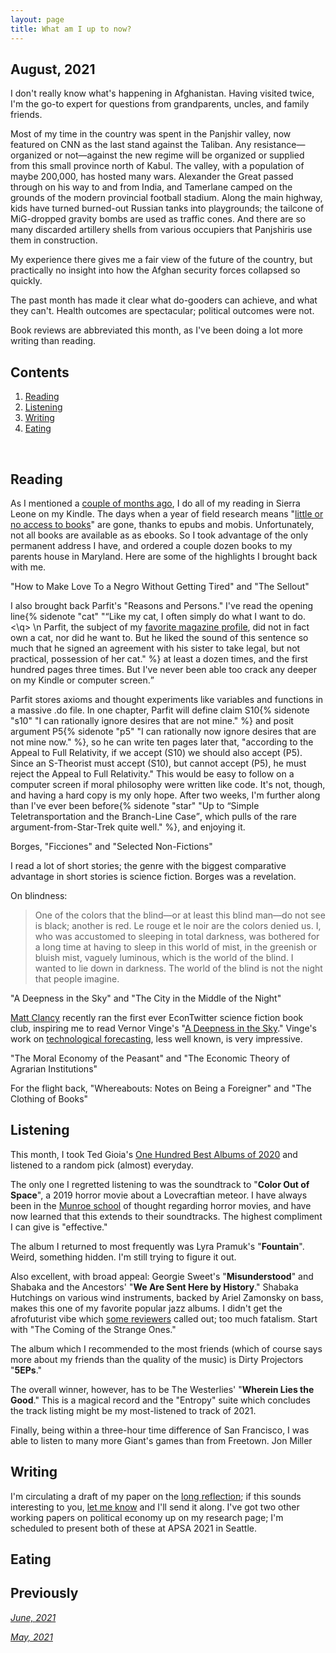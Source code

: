 ```yaml
---
layout: page
title: What am I up to now?
---
```



## August, 2021

I don't really know what's happening in Afghanistan. Having visited twice, I'm the go-to expert for questions from grandparents, uncles, and family friends.  

Most of my time in the country was spent in the Panjshir valley, now featured on CNN as the last stand against the Taliban. Any resistance—organized or not—against the new regime will be organized or supplied from this small province north of Kabul. The valley, with a population of maybe 200,000, has hosted many wars. Alexander the Great passed through on his way to and from India, and Tamerlane camped on the grounds of the modern provincial football stadium. Along the main highway, kids have turned burned-out Russian tanks into playgrounds; the tailcone of MiG-dropped gravity bombs are used as traffic cones. And there are so many discarded artillery shells from various occupiers that Panjshiris use them in construction. 

My experience there gives me a fair view of the future of the country, but practically no insight into how the Afghan security forces collapsed so quickly. 

The past month has made it clear what do-gooders can achieve, and what they can't. Health outcomes are spectacular; political outcomes were not. 

Book reviews are abbreviated this month, as I've been doing a lot more writing than reading.

## Contents
1. [Reading](#books)
2. [Listening](#music)
3. [Writing](#writing)
4. [Eating](#food)

  <br>


## Reading <a name="books"></a>

As I mentioned a [couple of months ago](https://jablevine.com/older/june_2021), I do all of my reading in Sierra Leone on my Kindle. The days when a year of field research means "[little or no access to books](https://marginalrevolution.com/marginalrevolution/2008/07/which-books-to.html)"  are gone, thanks to epubs and mobis. Unfortunately, not all books are available as as ebooks. So I took advantage of the only permanent address I have, and ordered a couple dozen books to my parents house in Maryland. Here are some of the highlights I brought back with me. 

"How to Make Love To a Negro Without Getting Tired" and "The Sellout"

I also brought back Parfit's "Reasons and Persons." I've read the opening line{% sidenote "cat" "<q>Like my cat, I often simply do what I want to do.<\q> \n Parfit, the subject of my [favorite magazine profile](https://www.newyorker.com/magazine/2011/09/05/how-to-be-good), did not in fact own a cat, nor did he want to. But he liked the sound of this sentence so much that he signed an agreement with his sister to take legal, but not practical, possession of her cat." %} at least a dozen times, and the first hundred pages three times. But I've never been able too crack any deeper on my Kindle or computer screen. 

Parfit stores axioms and thought experiments like variables and functions  in a massive .do file. In one chapter, Parfit will define claim S10{% sidenote "s10" "I can rationally ignore desires that are not mine." %} and posit argument P5{% sidenote "p5" "I can rationally now ignore desires that are not mine now." %}, so he can write ten pages later that, "according to the Appeal to Full Relativity, if we accept (S10) we should also accept (P5). Since an S-Theorist must accept (S10), but cannot accept (P5), he must reject the Appeal to Full Relativity." This would be easy to follow on a computer screen if moral philosophy were written like code. It's not, though, and having a hard copy is my only hope. After two weeks, I'm further along than I've ever been before{% sidenote "star" "Up to <q>Simple Teletransportation and the Branch-Line Case</q>, which pulls of the rare argument-from-Star-Trek quite well." %}, and enjoying it.  

Borges, "Ficciones" and "Selected Non-Fictions"

I read a lot of short stories; the genre with the biggest comparative advantage in short stories is science fiction. Borges was a revelation. 

On blindness: 
> One of the colors that the blind—or at least this blind man—do not see is black; another is red. Le rouge et le noir are the colors denied us. I, who was accustomed to sleeping in total darkness, was bothered for a long time at having to sleep in this world of mist, in the greenish or bluish mist, vaguely luminous, which is the world of the blind. I wanted to lie down in darkness. The world of the blind is not the night that people imagine.



"A Deepness in the Sky" and "The City in the Middle of the Night"

[Matt Clancy](https://mattsclancy.substack.com/) recently ran the first ever EconTwitter science fiction book club, inspiring me to read Vernor Vinge's "[A Deepness in the Sky](https://smile.amazon.com/Deepness-Sky-Zones-Thought-Book-ebook/dp/B002H8ORKM)." Vinge's work on [technological forecasting](https://arbital.com/p/Vingean_uncertainty/), less well known, is very impressive. 

"The Moral Economy of the Peasant" and "The Economic Theory of Agrarian Institutions"

For the flight back, "Whereabouts: Notes on Being a Foreigner" and "The Clothing of Books" 

## Listening <a name="music"></a>

This month, I took Ted Gioia's [One Hundred Best Albums of 2020](http://tedgioia.com/bestalbumsof2020.html) and listened to a random pick (almost) everyday. 

The only one I regretted listening to was the soundtrack to "**Color Out of Space**", a 2019 horror movie about a Lovecraftian meteor. I have always been in the [Munroe school](https://xkcd.com/2056/) of thought regarding horror movies, and have now learned that this extends to their soundtracks. The highest compliment I can give is "effective."

The album I returned to most frequently was Lyra Pramuk's "**Fountain**". Weird, something hidden. I'm still trying to figure it out.

Also excellent, with broad appeal: Georgie Sweet's "**Misunderstood**" and Shabaka and the Ancestors' "**We Are Sent Here by History**." Shabaka Hutchings on various wind instruments, backed by Ariel Zamonsky on bass, makes this one of my favorite popular jazz albums. I didn't get the afrofuturist vibe which [some reviewers](https://pitchfork.com/reviews/albums/shabaka-and-the-ancestors-we-are-sent-here-by-history/) called out; too much fatalism. Start with "The Coming of the Strange Ones."

The album which I recommended to the most friends (which of course says more about my friends than the quality of the music) is Dirty Projectors "**5EPs**." 

The overall winner, however, has to be The Westerlies' "**Wherein Lies the Good**." This is a magical record and the "Entropy" suite which concludes the track listing might be my most-listened to track of 2021.

Finally, being within a three-hour time difference of San Francisco, I was able to listen to many more Giant's games than from Freetown. Jon Miller 



## Writing <a name="writing"></a>

I'm circulating a draft of my paper on the [long reflection](https://forum.effectivealtruism.org/posts/H2zno3ggRJaph9P6c/quotes-about-the-long-reflection); if this sounds interesting to you, [let me know](https://jablevine.com/hi) and I'll send it along. I've got two other working papers on political economy up on my research page; I'm scheduled to present both of these at APSA 2021 in Seattle.

## Eating <a name="food"></a>



## Previously

*[June, 2021](https://jablevine.com/older/june_2021)*

*[May, 2021](https://jablevine.com/older/may_2021)*
